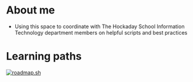 # About me
- Using this space to coordinate with The Hockaday School Information Technology department members on helpful scripts and best practices
# Learning paths
[![roadmap.sh](https://roadmap.sh/card/tall/66d4cbad553501e3c38c7162?variant=dark)](https://roadmap.sh)
